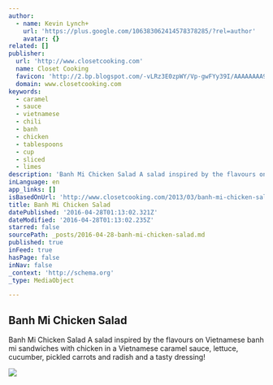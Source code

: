 ```yaml
---
author:
  - name: Kevin Lynch+
    url: 'https://plus.google.com/106383062414578378285/?rel=author'
    avatar: {}
related: []
publisher:
  url: 'http://www.closetcooking.com'
  name: Closet Cooking
  favicon: 'http://2.bp.blogspot.com/-vLRz3E0zpWY/Vp-gwFYy39I/AAAAAAAA928/qYlbBZY7g8w/s320/favicon.ico'
  domain: www.closetcooking.com
keywords:
  - caramel
  - sauce
  - vietnamese
  - chili
  - banh
  - chicken
  - tablespoons
  - cup
  - sliced
  - limes
description: 'Banh Mi Chicken Salad A salad inspired by the flavours on Vietnamese banh mi sandwiches with chicken in a Vietnamese caramel sauce, lettuce, cucumber, pickled carrots and radish and a tasty dressing!'
inLanguage: en
app_links: []
isBasedOnUrl: 'http://www.closetcooking.com/2013/03/banh-mi-chicken-salad.html'
title: Banh Mi Chicken Salad
datePublished: '2016-04-28T01:13:02.321Z'
dateModified: '2016-04-28T01:13:02.235Z'
starred: false
sourcePath: _posts/2016-04-28-banh-mi-chicken-salad.md
published: true
inFeed: true
hasPage: false
inNav: false
_context: 'http://schema.org'
_type: MediaObject

---
```

<article style=""><h1>Banh Mi Chicken Salad</h1><p>Banh Mi Chicken Salad A salad inspired by the flavours on Vietnamese banh mi sandwiches with chicken in a Vietnamese caramel sauce, lettuce, cucumber, pickled carrots and radish and a tasty dressing!</p><img src="http://3.bp.blogspot.com/-QS4gXsLf510/UTZnooszE6I/AAAAAAAAUY8/r6XxVh_YFyE/s800/Banh+Mi+Chicken+Salad+500+4112.jpg" /></article>